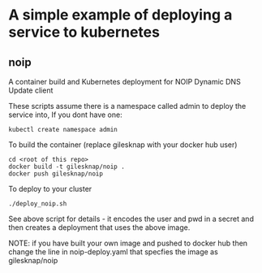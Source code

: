 # A simple example of deploying a service to kubernetes
## noip
A container build and Kubernetes deployment for NOIP Dynamic DNS Update client

These scripts assume there is a namespace called admin to deploy the service into,
If you dont have one:

```
kubectl create namespace admin
```

To build the container (replace gilesknap with your docker hub user)
```
cd <root of this repo>
docker build -t gilesknap/noip .
docker push gilesknap/noip
```

To deploy to your cluster
```
./deploy_noip.sh
```

See above script for details - it encodes the user and pwd in a secret and
then creates a deployment that uses the above image.

NOTE: if you have built your own image and pushed to docker hub  then change
the line in
noip-deploy.yaml that specfies the image as gilesknap/noip
